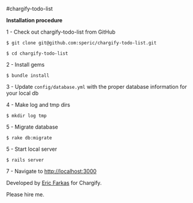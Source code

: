 #chargify-todo-list

**Installation procedure**

1 - Check out chargify-todo-list from GitHub

`$ git clone git@github.com:speric/chargify-todo-list.git`

`$ cd chargify-todo-list`

2 - Install gems

`$ bundle install`

3 - Update `config/database.yml` with the proper database information for your local db

4 - Make log and tmp dirs

`$ mkdir log tmp`

5 - Migrate database

`$ rake db:migrate`

5 - Start local server

`$ rails server`

7 - Navigate to [http://localhost:3000](http://localhost:3000)

Developed by [Eric Farkas](mailto:speric@gmail.com) for Chargify.

Please hire me.